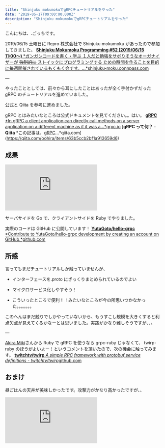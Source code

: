 ```yaml
---
title: "Shinjuku mokumokuでgRPCチュートリアルをやった"
date: "2019-06-17T09:00:00.000Z"
description: "Shinjuku mokumokuでgRPCチュートリアルをやった"
---
```


こんにちは、.ごっちです。

2019/06/15 土曜日に Repro 株式会社で Shinjuku mokumoku があったので参加してきました。
[**Shinjuku Mokumoku Programming #52 (2019/06/15 11:00〜)**
*ガンガンコードを書く・学ぶ １人だと勉強をサボりそうなオーガナイザーが ~~強制的に~~ ストイックにプログラミングする ための時間を作ることを目的に毎週開催されているもくもく会です。…*shinjuku-moku.connpass.com](https://shinjuku-moku.connpass.com/event/132730/)

—

やったこととしては、前々から耳にしたことはあったが全く手付かずだった gRPC のチュートリアルを進めていました。

公式と Qiita を参考に進めました。

gRPC とはみたいなところは公式ドキュメントを見てください。。はい。
[**gRPC**
*In gRPC a client application can directly call methods on a server application on a different machine as if it was a…*grpc.io](https://grpc.io/docs/guides/)
[**gRPC って何？ - Qiita**
*この記事は、[gRPC](http://www.grpc.io/)…*qiita.com](https://qiita.com/oohira/items/63b5ccb2bf1a913659d6)

## 成果

<iframe src="https://medium.com/media/8ee00714b41657b8eba552a252ba09d6" frameborder=0></iframe>

サーバサイドを Go で、クライアントサイドを Ruby でやりました。

実際のコードは GitHub に公開しています！
[**YutaGoto/hello-grpc**
*Contribute to YutaGoto/hello-grpc development by creating an account on GitHub.*github.com](https://github.com/YutaGoto/hello-grpc)

## 所感

言ってもまだチュートリアルしか触っていませんが、

- インターフェースを.proto にざっくりまとめられているのでよい

- マイクロサービス化しやすそう！

- こういったところで便利！！みたいなところが今の所思いつかなかった。。。。。。。

このへんはまだ触りでしかやっていないから、もうすこし規模を大きくすると利点欠点が見えてくるかなーとは思いました。実践がかなり難しそうですが、、。

—

[Akira Miki](undefined)さんから Ruby で gRPC を使うなら grpc-ruby じゃなくて、 twirp-ruby のほうがよいよー！というコメントを頂いたので、次の機会に触ってみます。
[**twitchtv/twirp**
*A simple RPC framework with protobuf service definitions - twitchtv/twirp*github.com](https://github.com/twitchtv/twirp)

## おまけ

昼ごはんの天丼が美味しかったです。攻撃力がかなり高かったですが、、

<iframe src="https://medium.com/media/3a5b7992cb5d30f3b31c6458157c93f1" frameborder=0></iframe>

